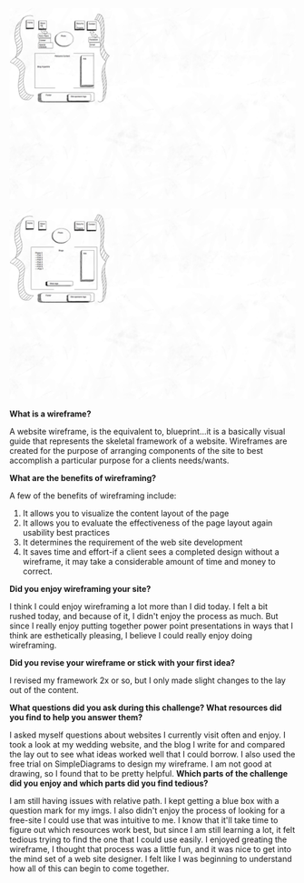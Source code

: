 <!---[Wireframe blog index](imgs/updated_wireframe-blog-index.jpg)-->

<!---[Wireframe home index](imgs/updated_wireframe-index.jpg)-->

![Wireframe home index](imgs/updated_wireframe-index.jpg)

![Wireframe home index](imgs/updated_wireframe-blog-index.jpg)

<b>What is a wireframe?</b>

A website wireframe, is the equivalent to, blueprint...it is a basically visual guide that represents the skeletal framework of a website. Wireframes are created for the purpose of arranging components of the site to best accomplish a particular purpose for a clients needs/wants.

<b>What are the benefits of wireframing?</b>

A few of the benefits of wireframing include:

1. It allows you to visualize the content layout of the page
2. It allows you to evaluate the effectiveness of the page layout again usability best practices
3. It determines the requirement of the web site development
4. It saves time and effort-if a client sees a completed design without a wireframe, it may take a considerable amount of time and money to correct.

<b>Did you enjoy wireframing your site?</b>

I think I could enjoy wireframing a lot more than I did today. I felt a bit rushed today, and because of it, I didn't enjoy the process as much. But since I really enjoy putting together power point presentations in ways that I think are esthetically pleasing, I believe I could really enjoy doing wireframing.

<b>Did you revise your wireframe or stick with your first idea?</b>

I revised my framework 2x or so, but I only made slight changes to the lay out of the content.

<b>What questions did you ask during this challenge? What resources did you find to help you answer them? </b>

I asked myself questions about websites I currently visit often and enjoy. I took a look at my wedding website, and the blog I write for and compared the lay out to see what ideas worked well that I could borrow. I also used the free trial on SimpleDiagrams to design my wireframe. I am not good at drawing, so I found that to be pretty helpful.
<b>Which parts of the challenge did you enjoy and which parts did you find tedious? </b>

I am still having issues with relative path. I kept getting a blue box with a question mark for my imgs. I also didn't enjoy the process of looking for a free-site I could use that was intuitive to me. I know that it'll take time to figure out which resources work best, but since I am still learning a lot, it felt tedious trying to find the one that I could use easily. I enjoyed greating the wireframe, I thought that process was a little fun, and it was nice to get into the mind set of a web site designer. I felt like I was beginning to understand how all of this can begin to come together.

